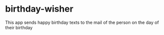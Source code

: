 # birthday-wisher
This app sends happy birthday texts to the mail of the person on the day of their birthday
